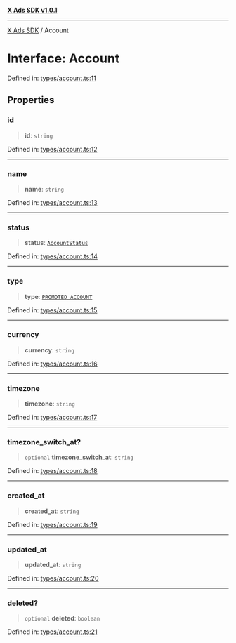 [**X Ads SDK v1.0.1**](../README.md)

***

[X Ads SDK](../globals.md) / Account

# Interface: Account

Defined in: [types/account.ts:11](https://github.com/kage1020/x-ads-sdk/blob/main/src/types/account.ts#L11)

## Properties

### id

> **id**: `string`

Defined in: [types/account.ts:12](https://github.com/kage1020/x-ads-sdk/blob/main/src/types/account.ts#L12)

***

### name

> **name**: `string`

Defined in: [types/account.ts:13](https://github.com/kage1020/x-ads-sdk/blob/main/src/types/account.ts#L13)

***

### status

> **status**: [`AccountStatus`](../enumerations/AccountStatus.md)

Defined in: [types/account.ts:14](https://github.com/kage1020/x-ads-sdk/blob/main/src/types/account.ts#L14)

***

### type

> **type**: [`PROMOTED_ACCOUNT`](../enumerations/AccountType.md#promoted_account)

Defined in: [types/account.ts:15](https://github.com/kage1020/x-ads-sdk/blob/main/src/types/account.ts#L15)

***

### currency

> **currency**: `string`

Defined in: [types/account.ts:16](https://github.com/kage1020/x-ads-sdk/blob/main/src/types/account.ts#L16)

***

### timezone

> **timezone**: `string`

Defined in: [types/account.ts:17](https://github.com/kage1020/x-ads-sdk/blob/main/src/types/account.ts#L17)

***

### timezone\_switch\_at?

> `optional` **timezone\_switch\_at**: `string`

Defined in: [types/account.ts:18](https://github.com/kage1020/x-ads-sdk/blob/main/src/types/account.ts#L18)

***

### created\_at

> **created\_at**: `string`

Defined in: [types/account.ts:19](https://github.com/kage1020/x-ads-sdk/blob/main/src/types/account.ts#L19)

***

### updated\_at

> **updated\_at**: `string`

Defined in: [types/account.ts:20](https://github.com/kage1020/x-ads-sdk/blob/main/src/types/account.ts#L20)

***

### deleted?

> `optional` **deleted**: `boolean`

Defined in: [types/account.ts:21](https://github.com/kage1020/x-ads-sdk/blob/main/src/types/account.ts#L21)
